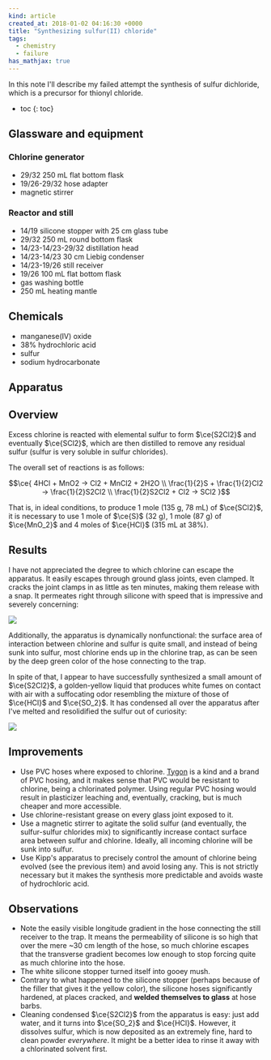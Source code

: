 ```yaml
---
kind: article
created_at: 2018-01-02 04:16:30 +0000
title: "Synthesizing sulfur(II) chloride"
tags:
  - chemistry
  - failure
has_mathjax: true
---
```


In this note I'll describe my failed attempt the synthesis of sulfur dichloride, which is a precursor for thionyl chloride.

<!--more-->

* toc
{: toc}

## Glassware and equipment

### Chlorine generator

  * 29/32 250 mL flat bottom flask
  * 19/26-29/32 hose adapter
  * magnetic stirrer

### Reactor and still

  * 14/19 silicone stopper with 25 cm glass tube
  * 29/32 250 mL round bottom flask
  * 14/23-14/23-29/32 distillation head
  * 14/23-14/23 30 cm Liebig condenser
  * 14/23-19/26 still receiver
  * 19/26 100 mL flat bottom flask
  * gas washing bottle
  * 250 mL heating mantle

## Chemicals

  * manganese(IV) oxide
  * 38% hydrochloric acid
  * sulfur
  * sodium hydrocarbonate

## Apparatus

<object type="image/svg+xml" data="/images/sulfur-chloride-synth/try-1/apparatus.svg">
</object>

## Overview

Excess chlorine is reacted with elemental sulfur to form $\ce{S2Cl2}$ and eventually $\ce{SCl2}$, which are then distilled to remove any residual sulfur (sulfur is very soluble in sulfur chlorides).

The overall set of reactions is as follows:

$$\ce{
4HCl + MnO2 -> Cl2 + MnCl2 + 2H2O \\
\frac{1}{2}S + \frac{1}{2}Cl2 -> \frac{1}{2}S2Cl2 \\
\frac{1}{2}S2Cl2 + Cl2 -> SCl2
}$$

That is, in ideal conditions, to produce 1 mole (135 g, 78 mL) of $\ce{SCl2}$, it is necessary to use 1 mole of $\ce{S}$ (32 g), 1 mole (87 g) of $\ce{MnO_2}$ and 4 moles of $\ce{HCl}$ (315 mL at 38%).

## Results

I have not appreciated the degree to which chlorine can escape the apparatus. It easily escapes through ground glass joints, even clamped. It cracks the joint clamps in as little as ten minutes, making them release with a snap. It permeates right through silicone with speed that is impressive and severely concerning:

<img src="/images/sulfur-chloride-synth/try-1/chlorine-escaping.jpeg">

Additionally, the apparatus is dynamically nonfunctional: the surface area of interaction between chlorine and sulfur is quite small, and instead of being sunk into sulfur, most chlorine ends up in the chlorine trap, as can be seen by the deep green color of the hose connecting to the trap.

In spite of that, I appear to have successfully synthesized a small amount of $\ce{S2Cl2}$, a golden-yellow liquid that produces white fumes on contact with air with a suffocating odor resembling the mixture of those of $\ce{HCl}$ and $\ce{SO_2}$. It has condensed all over the apparatus after I've melted and resolidified the sulfur out of curiosity:

<img src="/images/sulfur-chloride-synth/try-1/product.jpeg">

## Improvements

  * Use PVC hoses where exposed to chlorine. [Tygon][] is a kind and a brand of PVC hosing, and it makes sense that PVC would be resistant to chlorine, being a chlorinated polymer. Using regular PVC hosing would result in plasticizer leaching and, eventually, cracking, but is much cheaper and more accessible.
  * Use chlorine-resistant grease on every glass joint exposed to it.
  * Use a magnetic stirrer to agitate the solid sulfur (and eventually, the sulfur-sulfur chlorides mix) to significantly increase contact surface area between sulfur and chlorine. Ideally, all incoming chlorine will be sunk into sulfur.
  * Use Kipp's apparatus to precisely control the amount of chlorine being evolved (see the previous item) and avoid losing any. This is not strictly necessary but it makes the synthesis more predictable and avoids waste of hydrochloric acid.

[tygon]: http://www.tygon.saint-gobain.co.jp/pdf/FT-Tygon-2375Ultra.pdf

## Observations

  * Note the easily visible longitude gradient in the hose connecting the still receiver to the trap. It means the permeability of silicone is so high that over the mere ~30 cm length of the hose, so much chlorine escapes that the transverse gradient becomes low enough to stop forcing quite as much chlorine into the hose.
  * The white silicone stopper turned itself into gooey mush.
  * Contrary to what happened to the silicone stopper (perhaps because of the filler that gives it the yellow color), the silicone hoses significantly hardened, at places cracked, and **welded themselves to glass** at hose barbs.
  * Cleaning condensed $\ce{S2Cl2}$ from the apparatus is easy: just add water, and it turns into $\ce{SO_2}$ and $\ce{HCl}$. However, it dissolves sulfur, which is now deposited as an extremely fine, hard to clean powder *everywhere*. It might be a better idea to rinse it away with a chlorinated solvent first.
